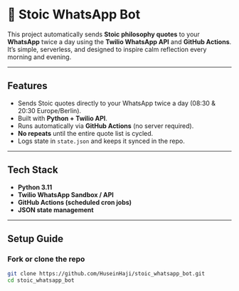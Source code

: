 # 🧘 Stoic WhatsApp Bot

This project automatically sends **Stoic philosophy quotes** to your **WhatsApp** twice a day using the **Twilio WhatsApp API** and **GitHub Actions**.  
It’s simple, serverless, and designed to inspire calm reflection every morning and evening.

---

## Features
- Sends Stoic quotes directly to your WhatsApp twice a day (08:30 & 20:30 Europe/Berlin).
- Built with **Python + Twilio API**.
- Runs automatically via **GitHub Actions** (no server required).
- **No repeats** until the entire quote list is cycled.
- Logs state in `state.json` and keeps it synced in the repo.

---

## Tech Stack
- **Python 3.11**
- **Twilio WhatsApp Sandbox / API**
- **GitHub Actions (scheduled cron jobs)**
- **JSON state management**

---

## Setup Guide

### Fork or clone the repo
```bash
git clone https://github.com/HuseinHaji/stoic_whatsapp_bot.git
cd stoic_whatsapp_bot
